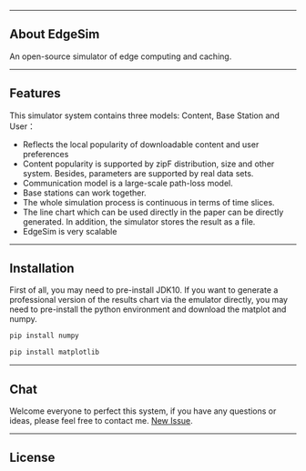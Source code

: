 ----
## About EdgeSim
An open-source simulator of edge computing and caching.

----
## Features
This simulator system contains three models: Content, Base Station and User：
* Reflects the local popularity of downloadable content and user preferences
* Content popularity is supported by zipF distribution, size and other system.
Besides, parameters are supported by real data sets.
* Communication model is a large-scale path-loss model.
* Base stations can work together.
* The whole simulation process is continuous in terms of time slices.
* The line chart which can be used directly in the paper can be directly generated. In addition, the simulator stores the result as a file.
* EdgeSim is very scalable

----
## Installation
First of all, you may need to pre-install JDK10. If you want to generate a professional version of the results chart via the emulator directly, you may need to pre-install the python environment and download the matplot and numpy.
```python
pip install numpy
```
```python
pip install matplotlib
```
----
## Chat
Welcome everyone to perfect this system, if you have any questions or ideas, please feel free to contact me. [New Issue](https://github.com/XiaofeiTJU/EdgeSim/issues/new).

----
## License
